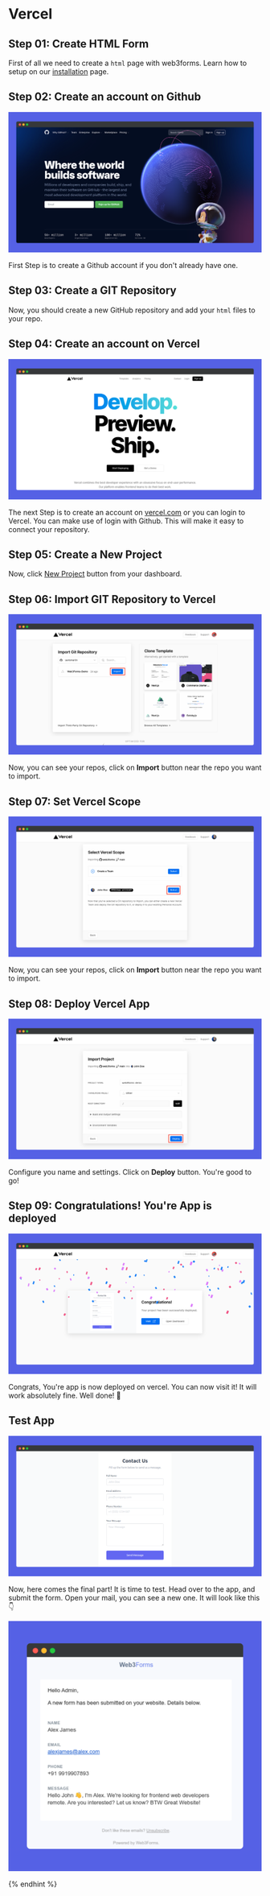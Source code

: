 # Vercel

## Step 01: Create HTML Form

First of all we need to create a `html` page with web3forms. Learn how to setup on our [installation](https://docs.web3forms.com/getting-started/installation) page.

## Step 02: Create an account on Github

![](./assets/github/github.png)

First Step is to create a Github account if you don't already have one.

## Step 03: Create a GIT Repository

Now, you should create a new GitHub repository and add your `html` files to your repo.

## Step 04: Create an account on Vercel

![](./assets/vercel/vercel.png)

The next Step is to create an account on [vercel.com](https://vercel.com/) or you can login to Vercel. You can make use of login with Github. This will make it easy to connect your repository.

## Step 05: Create a New Project

Now, click [New Project](https://vercel.com/new) button from your dashboard.

## Step 06: Import GIT Repository to Vercel

![](./assets/vercel/import-git-repo.png)

Now, you can see your repos, click on **Import** button near the repo you want to import.

## Step 07: Set Vercel Scope

![](./assets/vercel/vercel-scope.png)

Now, you can see your repos, click on **Import** button near the repo you want to import.

## Step 08: Deploy Vercel App

![](./assets/vercel/deploy-vercel.png)

Configure you name and settings. Click on **Deploy** button. You're good to go!

## Step 09: Congratulations! You're App is deployed

![](./assets/vercel/congrats.png)

Congrats, You're app is now deployed on vercel. You can now visit it! It will work absolutely fine. Well done! 👏

## Test App

![](./assets/web3forms/app-live.png)

Now, here comes the final part! It is time to test. Head over to the app, and submit the form. Open your mail, you can see a new one. It will look like this 👇

![](./assets/web3forms/email.png)

{% endhint %}
